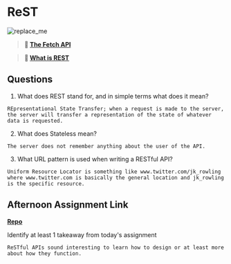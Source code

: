# ReST

![replace_me](https://codeworks.blob.core.windows.net/public/assets/img/illustrations/placeholder.svg)

> **📖 [The Fetch API](https://codeworksacademy.com/fs-student-guide/resources/wk4/04-Fetch)**

> **📖 [What is REST](https://codeworksacademy.com/fs-student-guide/resources/wk4/05-REST.html)**

## Questions

1. What does REST stand for, and in simple terms what does it mean?
```
REpresentational State Transfer; when a request is made to the server, the server will transfer a representation of the state of whatever data is requested.
```
2. What does Stateless mean?
```
The server does not remember anything about the user of the API.
```
3. What URL pattern is used when writing a RESTful API?
```
Uniform Resource Locator is something like www.twitter.com/jk_rowling where www.twitter.com is basically the general location and jk_rowling is the specific resource.
```
## Afternoon Assignment Link

**[Repo](https://github.com/coombsab/<ASSIGNMENT_REPO>)**

Identify at least 1 takeaway from today's assignment
```
ReSTful APIs sound interesting to learn how to design or at least more about how they function.
```